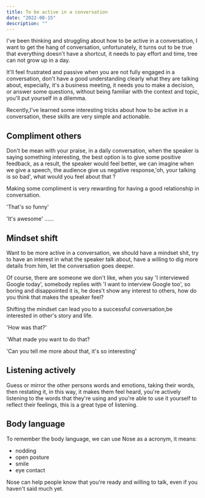 ```yaml
---
title: To be active in a conversation
date: "2022-08-15"
description: ""
---
```


I've been thinking and struggling about how to be active in a conversation,
I want to get the hang of conversation, unfortunately, it turns out to be true that everything doesn't have a shortcut, it needs to pay effort and time, tree can not grow up in a day.

It'll feel frustrated and passive when you are not fully engaged in a conversation, don't have a good understanding clearly what they are talking about, especially, it's a business meeting, it needs you to make a decision, or answer some questions, without being familiar with the context and topic, you'll put yourself in a dilemma.

Recently,I've learned some interesting tricks about how to be active in a conversation, these skills are very simple and actionable.

## Compliment others

Don't be mean with your praise, in a daily conversation, when the speaker is saying something interesting, the best option is to give some positive feedback, as a result, the speaker would feel better, we can imagine when we give a speech, the audience give us negative response,'oh, your talking is so bad', what would you feel about that ?

Making some compliment is very rewarding for having a good relationship in conversation.

'That's so funny'

'It's awesome'
......

## Mindset shift

Want to be more active in a conversation, we should have a mindset shit, try to have an interest in what the speaker talk about, have a willing to dig more details from him, let the conversation goes deeper.

Of course, there are someone we don't like, when you say 'I interviewed Google today', somebody replies with 'I want to interview Google too', so boring and disappointed it is, he does't show any interest to others, how do you think that makes the speaker feel?

Shifting the mindset can lead you to a successful conversation,be interested in other's story and life.

'How was that?'

'What made you want to do that?

'Can you tell me more about that, it's so interesting'

## Listening actively

Guess or mirror the other persons words and emotions, taking their words, then restating it, in this way, it makes them feel heard, you're actively listening to the words that they're using and you're able to use it yourself to reflect their feelings, this is a great type of listening.

## Body language

To remember the body language, we can use Nose as a acronym, it means:

- nodding
- open posture
- smile
- eye contact

Nose can help people know that you're ready and willing to talk, even if you haven't said much yet.
